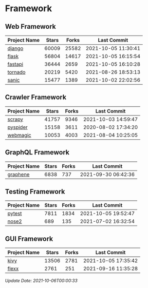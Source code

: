 # Framework

## Web Framework
| Project Name | Stars | Forks | Last Commit |
| ------------ | ----- | ----- | ----------- |
| [django](https://github.com/django/django) | 60009 | 25582 | 2021-10-05 11:30:41 |
| [flask](https://github.com/pallets/flask) | 56804 | 14617 | 2021-10-05 16:15:54 |
| [fastapi](https://github.com/tiangolo/fastapi) | 36444 | 2659 | 2021-10-05 16:10:28 |
| [tornado](https://github.com/tornadoweb/tornado) | 20219 | 5420 | 2021-08-26 18:53:13 |
| [sanic](https://github.com/sanic-org/sanic) | 15477 | 1389 | 2021-10-02 22:02:56 |

## Crawler Framework
| Project Name | Stars | Forks | Last Commit |
| ------------ | ----- | ----- | ----------- |
| [scrapy](https://github.com/scrapy/scrapy) | 41757 | 9346 | 2021-10-03 14:59:47 |
| [pyspider](https://github.com/binux/pyspider) | 15158 | 3611 | 2020-08-02 17:34:20 |
| [webmagic](https://github.com/code4craft/webmagic) | 10053 | 4003 | 2021-08-04 10:25:05 |

## GraphQL Framework
| Project Name | Stars | Forks | Last Commit |
| ------------ | ----- | ----- | ----------- |
| [graphene](https://github.com/graphql-python/graphene) | 6838 | 737 | 2021-09-30 06:42:36 |

## Testing Framework
| Project Name | Stars | Forks | Last Commit |
| ------------ | ----- | ----- | ----------- |
| [pytest](https://github.com/pytest-dev/pytest) | 7811 | 1834 | 2021-10-05 19:52:47 |
| [nose2](https://github.com/nose-devs/nose2) | 689 | 135 | 2021-07-02 16:32:54 |

## GUI Framework
| Project Name | Stars | Forks | Last Commit |
| ------------ | ----- | ----- | ----------- |
| [kivy](https://github.com/kivy/kivy) | 13506 | 2781 | 2021-10-05 17:35:42 |
| [flexx](https://github.com/flexxui/flexx) | 2761 | 251 | 2021-09-16 11:35:28 |

*Update Date: 2021-10-06T00:00:33*